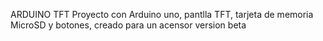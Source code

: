 ARDUINO TFT
Proyecto con Arduino uno, pantlla TFT, tarjeta de memoria MicroSD y botones, creado para un acensor 
version beta

